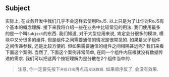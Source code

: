 ## <span id="anchor003">Subject</span>
实际上, 在业务开发中我们几乎不会这样去使用RxJS. 以上只是为了让你对RxJS有个基本的概念理解. 接下来我将介绍一些在业务中比较常见的用法. 我们使用最多的是一个叫`Subject`的东西. 我们知道, 对于大型应用来说, 肯定会分很多的模块, 模块中又分很多的组件. 但是组件之间需要通信的情况是很常见的. 如果是父子组件之间传递参数, 还是比较方便的. 但如果需要通信的组件之间相隔甚远呢? 我们来看下面这个案例. 当然了, 下面这个案例非常简单, 在同一个组件内压根就没有数据传递的需求. 我们可以把这两个按钮理解为是分散在2个组件当中的.

>注意, 你一定要先按下`开启订阅`再点击`发送数据`. 如果顺序反了, 会没有效果.